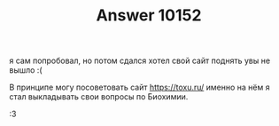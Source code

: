 ﻿---
title: "Answer 10152"
se.owner.user_id: 23344
se.owner.display_name: "timob256"
se.owner.link: "https://ru.meta.stackoverflow.com/users/23344/timob256"
se.answer_id: 10152
se.question_id: 9656
se.post_type: answer
se.is_accepted: True
---
<p>я сам попробовал, но потом сдался хотел свой сайт поднять увы не вышло :( </p>

<p>В принципе могу посоветовать сайт <a href="https://toxu.ru/" rel="nofollow noreferrer">https://toxu.ru/</a>  именно на нём я стал выкладывать свои вопросы по Биохимии. </p>

<p>:3 </p>
